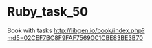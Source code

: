 # Ruby_task_50

Book with tasks http://libgen.io/book/index.php?md5=02CEF7BC8F9FAF75690C1CBE83BE3B70
